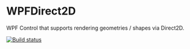 # WPFDirect2D
WPF Control that supports rendering geometries / shapes via Direct2D.

[![Build status](https://ci.appveyor.com/api/projects/status/e5k5e676yp06h52c?svg=true)](https://ci.appveyor.com/project/ljchristinson23492/wpfdirect2d)

